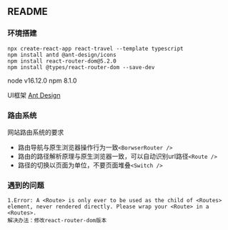 ## README

### 环境搭建

```shell
npx create-react-app react-travel --template typescript
npm install antd @ant-design/icons
npm install react-router-dom@5.2.0
npm install @types/react-router-dom --save-dev
```

node v16.12.0
npm 8.1.0

UI框架
[Ant Design](https://ant.design/index-cn)

### 路由系统

网站路由系统的要求

+ 路由导航与原生浏览器操作行为一致`<BorwserRouter />`
+ 路由的路径解析原理与原生浏览器一致，可以自动识别url路径`<Route />`
+ 路径的切换以页面为单位，不要页面堆叠`<Switch />`


### 遇到的问题

```shell
1.Error: A <Route> is only ever to be used as the child of <Routes> element, never rendered directly. Please wrap your <Route> in a <Routes>.
解决办法：修改react-router-dom版本
```
